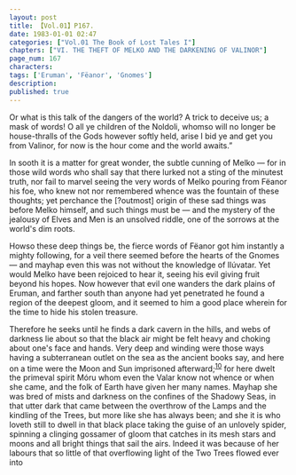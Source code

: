 ```yaml
---
layout: post
title: 【Vol.01】P167.
date: 1983-01-01 02:47
categories: ["Vol.01 The Book of Lost Tales I"]
chapters: ["VI. THE THEFT OF MELKO AND THE DARKENING OF VALINOR"]
page_num: 167
characters: 
tags: ['Eruman', 'Fëanor', 'Gnomes']
description: 
published: true
---
```


<p style="text-indent: 0;">
Or what is this talk of the dangers of the world? A trick to deceive us; a mask of words! O all ye children of the Noldoli, whomso will no longer be house-thralls of the Gods however softly held, arise I bid ye and get you from Valinor, for now is the hour come and the world awaits.”
</p>

In sooth it is a matter for great wonder, the subtle cunning of Melko — for in those wild words who shall say that there lurked not a sting of the minutest truth, nor fail to marvel seeing the very words of Melko pouring from Fëanor his foe, who knew not nor remembered whence was the fountain of these thoughts; yet perchance the [?outmost] origin of these sad things was before Melko himself, and such things must be — and the mystery of the jealousy of Elves and Men is an unsolved riddle, one of the sorrows at the world's dim roots.

Howso these deep things be, the fierce words of Fëanor got him instantly a mighty following, for a veil there seemed before the hearts of the Gnomes — and mayhap even this was not without the knowledge of Ilúvatar. Yet would Melko have been rejoiced to hear it, seeing his evil giving fruit beyond his hopes. Now however that evil one wanders the dark plains of Eruman, and farther south than anyone had yet penetrated he found a region of the deepest gloom, and it seemed to him a good place wherein for the time to hide his stolen treasure.

Therefore he seeks until he finds a dark cavern in the hills, and webs of darkness lie about so that the black air might be felt heavy and choking about one's face and hands. Very deep and winding were those ways having a subterranean outlet on the sea as the ancient books say, and here on a time were the Moon and Sun imprisoned afterward;<SUP>[10]({{site.baseurl}}/vol01-p171)</SUP> for here dwelt the primeval spirit Móru whom even the Valar know not whence or when she came, and the folk of Earth have given her many names. Mayhap she was bred of mists and darkness on the confines of the Shadowy Seas, in that utter dark that came between the overthrow of the Lamps and the kindling of the Trees, but more like she has always been; and she it is who loveth still to dwell in that black place taking the guise of an unlovely spider, spinning a clinging gossamer of gloom that catches in its mesh stars and moons and all bright things that sail the airs. Indeed it was because of her labours that so little of that overflowing light of the Two Trees flowed ever into

